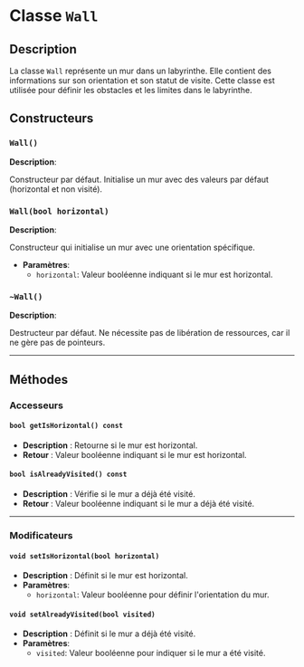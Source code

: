 # Classe `Wall`

## Description

La classe `Wall` représente un mur dans un labyrinthe. Elle contient des informations sur son orientation et son statut
de visite. Cette classe est utilisée pour définir les obstacles et les limites dans le labyrinthe.

## Constructeurs

### `Wall()`

**Description**:

Constructeur par défaut. Initialise un mur avec des valeurs par défaut (horizontal et non visité).

### `Wall(bool horizontal)`

**Description**:

Constructeur qui initialise un mur avec une orientation spécifique.

- **Paramètres**:
    - `horizontal`: Valeur booléenne indiquant si le mur est horizontal.

### `~Wall()`

**Description**:

Destructeur par défaut. Ne nécessite pas de libération de ressources, car il ne gère pas de pointeurs.

---

## Méthodes

### **Accesseurs**

#### `bool getIsHorizontal() const`

- **Description** : Retourne si le mur est horizontal.
- **Retour** : Valeur booléenne indiquant si le mur est horizontal.

#### `bool isAlreadyVisited() const`

- **Description** : Vérifie si le mur a déjà été visité.
- **Retour** : Valeur booléenne indiquant si le mur a déjà été visité.

---

### **Modificateurs**

#### `void setIsHorizontal(bool horizontal)`

- **Description** : Définit si le mur est horizontal.
- **Paramètres**:
    - `horizontal`: Valeur booléenne pour définir l'orientation du mur.

#### `void setAlreadyVisited(bool visited)`

- **Description** : Définit si le mur a déjà été visité.
- **Paramètres**:
    - `visited`: Valeur booléenne pour indiquer si le mur a été visité.